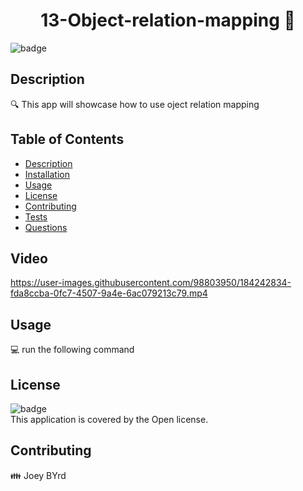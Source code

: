<h1 align="center">13-Object-relation-mapping 👋</h1>
  
![badge](https://img.shields.io/badge/license-Open-brightgreen)<br />

## Description
🔍 This app will showcase how to use oject relation mapping

## Table of Contents
- [Description](#description)
- [Installation](#installation)
- [Usage](#usage)
- [License](#license)
- [Contributing](#contributing)
- [Tests](#tests)
- [Questions](#questions)

## Video

https://user-images.githubusercontent.com/98803950/184242834-fda8ccba-0fc7-4507-9a4e-6ac079213c79.mp4

## Usage
💻 run the following command

## License
![badge](https://img.shields.io/badge/license-Open-brightgreen)
<br />
This application is covered by the Open license. 

## Contributing
👪 Joey BYrd

